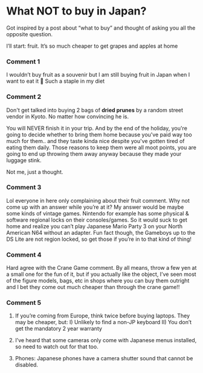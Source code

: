 # What NOT to buy in Japan?

Got inspired by a post about “what to buy” and thought of asking you all the opposite question. 

I’ll start: fruit. It’s so much cheaper to get  grapes and apples at home

### Comment 1

I wouldn’t buy fruit as a souvenir but I am still buying fruit in Japan when I want to eat it 🧐 Such a staple in my diet

### Comment 2

Don't get talked into buying 2 bags of **dried prunes** by a random street vendor in Kyoto. No matter how convincing he is.

You will NEVER finish it in your trip. And by the end of the holiday, you're going to decide whether to bring them home because you've paid way too much for them.. and they taste kinda nice despite you've gotten tired of eating them daily. Those reasons to keep them were all moot points, you are going to end up throwing them away anyway because they made your luggage stink.

Not me, just a thought.

### Comment 3

Lol everyone in here only complaining about their fruit comment. Why not come up with an answer while you’re at it? My answer would be maybe some kinds of vintage games. Nintendo for example has some physical & software regional locks on their consoles/games. So it would suck to get home and realize you can’t play Japanese Mario Party 3 on your North American N64 without an adapter. Fun fact though, the Gameboys up to the DS Lite are not region locked, so get those if you’re in to that kind of thing!

### Comment 4

Hard agree with the Crane Game comment. By all means, throw a few yen at a small one for the fun of it, but if you actually like the object,  I’ve seen most of the figure models, bags, etc in shops where you can buy them outright and I bet they come out much cheaper than through the crane game!!

### Comment 5

1. If you’re coming from Europe, think twice before buying laptops. They may be cheaper, but:
I) Unlikely to find a non-JP keyboard 
II) You don’t get the mandatory 2 year warranty 

2. I’ve heard that some cameras only come with Japanese menus installed, so need to watch out for that too. 

3. Phones: Japanese phones have a camera shutter sound that cannot be disabled.

